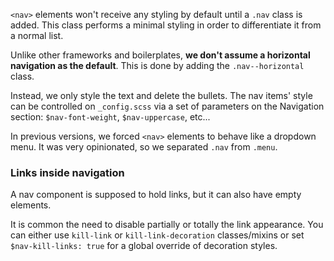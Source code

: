 `<nav>` elements won't receive any styling by default until a `.nav` class is added. This class performs a minimal styling in order to differentiate it from a normal list.

Unlike other frameworks and boilerplates, __we don't assume a horizontal navigation as the default__. This is done by adding the `.nav--horizontal` class.

Instead, we only style the text and delete the bullets. The nav items' style can be controlled on `_config.scss` via a set of parameters on the Navigation section: `$nav-font-weight`, `$nav-uppercase`, etc...

<div class="alert mb">

In previous versions, we forced `<nav>` elements to behave like a dropdown menu. It was very opinionated, so we separated `.nav` from `.menu`.

</div>

### Links inside navigation

A nav component is supposed to hold links, but it can also have empty elements.

It is common the need to disable partially or totally the link appearance. You can either use `kill-link` or `kill-link-decoration` classes/mixins or set `$nav-kill-links: true` for a global override of decoration styles.